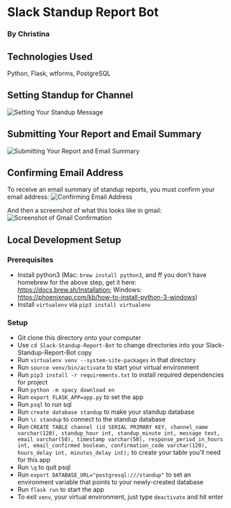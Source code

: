 # Slack Standup Report Bot
### By Christina

## Technologies Used
Python, Flask, wtforms, PostgreSQL

## Setting Standup for Channel
![Setting Your Standup Message](https://raw.githubusercontent.com/cjaiello/standupbot/master/standup-setting-message.gif)

## Submitting Your Report and Email Summary
![Submitting Your Report and Email Summary](https://raw.githubusercontent.com/cjaiello/standupbot/master/standup-submitting-reports-and-emailing.gif)

## Confirming Email Address
To receive an email summary of standup reports, you must confirm your email address:
![Confirming Email Address](https://raw.githubusercontent.com/cjaiello/standupbot/master/standup-confirm-email-address.gif)

And then a screenshot of what this looks like in gmail:
![Screenshot of Gmail Confirmation](https://raw.githubusercontent.com/cjaiello/standupbot/master/confirmation-in-gmail.png)

## Local Development Setup
### Prerequisites
* Install python3 (Mac: `brew install python3`, and ff you don't have homebrew for the above step, get it here: https://docs.brew.sh/Installation; Windows: https://phoenixnap.com/kb/how-to-install-python-3-windows)
* Install `virtualenv` via `pip3 install virtualenv`

### Setup
* Git clone this directory onto your computer
* Use `cd Slack-Standup-Report-Bot` to change directories into your Slack-Standup-Report-Bot copy
* Run `virtualenv venv --system-site-packages` in that directory
* Run `source venv/bin/activate` to start your virtual environment
* Run `pip3 install -r requirements.txt` to install required dependencies for project
* Run `python -m spacy download en`
* Run `export FLASK_APP=app.py` to set the app
* Run `psql` to run sql
* Run `create database standup` to make your standup database
* Run `\c standup` to connect to the standup database
* Run `CREATE TABLE channel (id SERIAL PRIMARY KEY, channel_name varchar(120), standup_hour int, standup_minute int, message text, email varchar(50), timestamp varchar(50), response_period_in_hours int, email_confirmed boolean, confirmation_code varchar(120), hours_delay int, minutes_delay int);` to create your table you'll need for this app
* Run `\q` to quit psql
* Run `export DATABASE_URL="postgresql:///standup"` to set an environment variable that points to your newly-created database
* Run `flask run` to start the app
* To exit `venv`, your virtual environment, just type `deactivate` and hit enter
